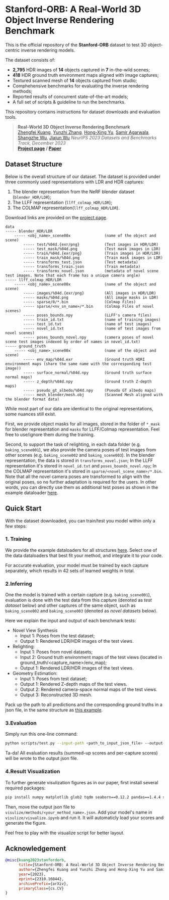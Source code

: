 # Stanford-ORB: A Real-World 3D Object Inverse Rendering Benchmark

This is the official repository of the <b>Stanford-ORB</b> dataset to test 3D object-centric inverse rendering models. 

The dataset consists of:

- __2,795__ HDR images of __14__ objects captured in __7__ in-the-wild scenes;
- __418__ HDR ground truth environment maps aligned with image captures;
- Textured scanned mesh of __14__ objects captured from studio;
- Comphehensive benchmarks for evaluating the inverse rendering methods;
- Reported results of concurrent state-of-the-art models;
- A full set of scripts & guideline to run the benchmarks.

This repository contains instructions for dataset downloads and evaluation tools.



> __Real-World 3D Object Inverse Rendering Benchmark__  
> [Zhengfei Kuang](https://zhengfeikuang.com), [Yunzhi Zhang](https://https://cs.stanford.edu/~yzzhang/), [Hong-Xing Yu](https://kovenyu.com/), [Samir Agarwala](https://samiragarwala.github.io/), [Shangzhe Wu](https://elliottwu.com/), [Jiajun Wu](https://jiajunwu.com/)
> _NeurIPS 2023 Datasets and Benchmarks Track, December 2023_  
> __[Project page](https://stanfordorb.github.io)&nbsp;/ [Paper](https://arxiv.org/abs/2310.16044)__

## Dataset Structure

Below is the overall structure of our dataset. The dataset is provided under three commonly used representations with LDR and HDR captures: 
1. The blender representation from the NeRF blender dataset (`blender_HDR/LDR`);
2. The LLFF representation (`llff_colmap_HDR/LDR`);
3. The COLMAP representation(`llff_colmap_HDR/LDR`).

Download links are provided on the [project page](https://stanfordorb.github.io).

```
data	
----- blender_HDR/LDR		
    ----- <obj_name>_scene00x               (name of the object and scene)
        ----- test/%04d.{exr/png}           (Test images in HDR/LDR)	
        ----- test_mask/%04d.png            (Test mask images in LDR)	
        ----- train/%04d.{exr/png}          (Train images in HDR/LDR)	
        ----- train_mask/%04d.png           (Train mask images in LDR)	
        ----- transforms_test.json          (Test metadata)	
        ----- transforms_train.json         (Train metadata)	
        ----- transforms_novel.json         (metadata of novel scene test images. Note that each frame has a unique camera angle)				
----- llff_colmap_HDR/LDR
    ----- <obj_name>_scene00x               (name of the object and scene)
        ----- images/%04d.{exr/png}         (All images in HDR/LDR)
        ----- masks/%04d.png                (All image masks in LDR)
        ----- sparse/0/*.bin                (Colmap Files)	
        ----- sparse/<nv_sn_name>/*.bin     (Colmap Files of novel scenes)	
        ----- poses_bounds.npy              (LLFF's camera files)	
        ----- train_id.txt                  (name of training images)	
        ----- test_id.txt                   (name of test images)	
        ----- novel_id.txt                  (name of test images from novel scenes)	
        ----- poses_bounds_novel.npy        (camera poses of novel scene test images indexed by order of names in novel_id.txt)					
----- ground_truth
    ----- <obj_name>_scene00x               (name of the object and scene)	
        ----- env_map/%04d.exr              (Ground truth HDRI environment maps (share the same name with the corresponding test image))
        ----- surface_normal/%04d.npy       (Ground truth surface normal maps)
        ----- z_depth/%04d.npy              (Ground truth Z-depth maps)
        ----- pseudo_gt_albedo/%04d.npy     (Pseudo GT albedo maps)
        ----- mesh_blender/mesh.obj         (Scanned Mesh aligned with the blender format data)
```

While most part of our data are identical to the original representations, some nuances still exist.

First, we provide object masks for all images, stored in the folder of ``*_mask`` for blender representation and ``masks`` for LLFF/Colmap representation. Feel free to use/ignore them during the training.

Second, to support the task of relighting, in each data folder (e.g. `baking_scene001`), we also provide the camera poses of test images from other scenes (e.g. `baking_scene002` and `baking_scene003`). In the blender representation, the data is stored in ``transforms_novel.json``; In the LLFF representation it's stored in ``novel_id.txt`` and ``poses_bounds_novel.npy``; In the COLMAP representation it's stored in ``sparse/<novel_scene_name>/*.bin``. Note that all the novel camera poses are transformed to align with the original poses, so no further adaptation is required for the users. In other words, you can directly use them as additional test poses as shown in the example dataloader [here](https://github.com/StanfordORB/Stanford-ORB/blob/9a559af9de855a0f37f96dd2670c9a5f970e22c0/orb/datasets/mymethod.py#L323). 


## Quick Start

With the dataset downloaded, you can train/test you model within only a few steps:

### 1. Training

We provide the example dataloaders for all structures [here](./orb/datasets/mymethod.py). Select one of the data dataloaders that best fit your method, and integrate it to your code. 

For accurate evaluation, your model must be trained by each capture separately, which results in 42 sets of learned weights in total.

### 2.Inferring

One the model is trained with a certain capture (e.g. `baking_scene001`), 
evaluation is done with the test data from this capture (denoted as <i>test dataset</i> below) 
and other captures of the same object, such as `baking_scene002` and `baking_scene003` (denoted as <i>novel datasets</i> below).

Here we explain the input and output of each benchmark tests:

- Novel View Synthesis
  - Input 1: Poses from the test dataset;
  - Output 1: Rendered LDR/HDR images of the test views.
- Relighting: 
  - Input 1: Poses from novel datasets;
  - Input 2: Ground truth environment maps of the test views (located in ground_truth/<capture_name>/env_map);
  - Output 1: Rendered LDR/HDR images of the test views.
- Geometry Estimation: 
  - Input 1: Poses from test dataset;
  - Output 1: Rendered Z-depth maps of the test views.
  - Output 2: Rendered camera-space normal maps of the test views.
  - Output 3: Reconstructed 3D mesh.

Pack up the path to all predictions and the corresponding ground truths in a json file,
in the same structure as [this example](./examples/test/mymethod.json).

### 3.Evaluation

Simply run this one-line command:
```bash
python scripts/test.py --input-path <path_to_input_json_file> --output-path <path_to_output_json_file> --scenes full
```

Ta-da! All evaluation results (summed-up scores and per-capture scores) will be wrote to the output json file.

### 4.Result Visualization
To further generate visulization figures as in our paper, first install several required packages:
```bash
pip install numpy matplotlib glob2 tqdm seaborn==0.12.2 pandas==1.4.4 scipy==1.9.1 
```
Then, move the output json file to `visulize/methods/<your_method_name>.json`.
Add your model's name in `visulize/visualize.ipynb` and run it. 
It will automaticly load your scores and generate the figure.

Feel free to play with the visualize script for better layout.

## Acknowledgement

```bibtex
@misc{kuang2023stanfordorb,
      title={Stanford-ORB: A Real-World 3D Object Inverse Rendering Benchmark}, 
      author={Zhengfei Kuang and Yunzhi Zhang and Hong-Xing Yu and Samir Agarwala and Shangzhe Wu and Jiajun Wu},
      year={2023},
      eprint={2310.16044},
      archivePrefix={arXiv},
      primaryClass={cs.CV}
}
```
